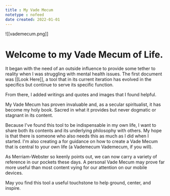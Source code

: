 ```yaml
---
title : My Vade Mecum
notetype : nofeed
date created: 2022-01-01
---
```


![[vademecum.png]]
# Welcome to my Vade Mecum of Life. 

It began with the need of an outside influence to provide some tether to reality when I was struggling with mental health issues. The first document was [[Look Here]], a tool that in its current iteration has evolved in the specifics but continue to serve its specific function.

From there, I added writings and quotes and images that I found helpful. 

My Vade Mecum has proven invaluable and, as a secular spiritualist, it has become my holy book. Sacred in what it provides but never dogmatic or stagnant in its content. 

Because I've found this tool to be indispensable in my own life, I want to share both its contents and its underlying philosophy with others. My hope is that there is someone who also needs this as much as I did when I started. I'm also creating a for guidance on how to create a Vade Mecum that is central to your own life (a Vademecum Vademecum, if you will).

As Merriam-Webster so keenly points out, we can now carry a variety of reference in our pockets these days. A personal Vade Mecum may prove far more useful than most content vying for our attention on our mobile devices. 

May you find this tool a useful touchstone to help ground, center, and inspire. 